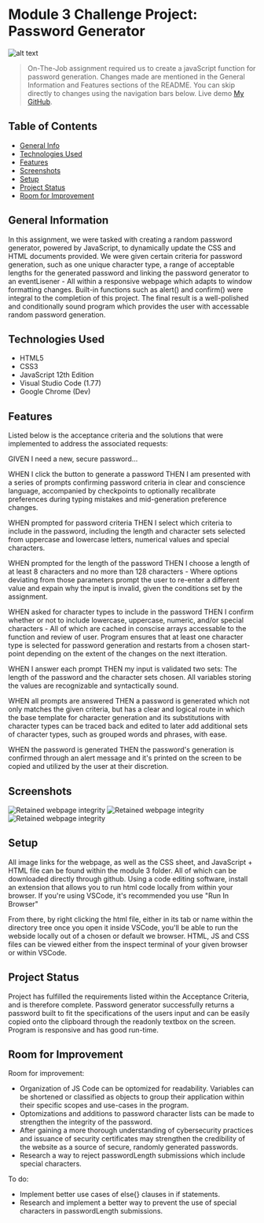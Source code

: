 # Module 3 Challenge Project: Password Generator

![alt text](./assets/Screenshot%202023-04-20%20135519.png)

> On-The-Job assignment required us to create a javaScript function for password generation. Changes made are mentioned in the General Information and Features sections of the README. You can skip directly to changes using the navigation bars below.
> Live demo [My GitHub](https://bradhamm.github.io/Challenge-1-Module-1/).

## Table of Contents
* [General Info](#general-information)
* [Technologies Used](#technologies-used)
* [Features](#features)
* [Screenshots](#screenshots)
* [Setup](#setup)
* [Project Status](#project-status)
* [Room for Improvement](#room-for-improvement)
<!-- * [License](#license) -->

## General Information

In this assignment, we were tasked with creating a random password generator, powered by JavaScript, to dynamically update the CSS and HTML documents provided. We were given certain criteria for password generation, such as one unique character type, a range of acceptable lengths for the generated password and linking the password generator to an eventLisener - All within a responsive webpage which adapts to window formatting changes. Built-in functions such as alert() and confirm() were integral to the completion of this project. The final result is a well-polished and conditionally sound program which provides the user with accessable random password generation.  

## Technologies Used
- HTML5
- CSS3
- JavaScript 12th Edition 
- Visual Studio Code (1.77)
- Google Chrome (Dev)

## Features
Listed below is the acceptance criteria and the solutions that were implemented to address the associated requests:

GIVEN I need a new, secure password...

WHEN I click the button to generate a password
THEN I am presented with a series of prompts confirming password criteria in clear and conscience language, accompanied by checkpoints to optionally recalibrate preferences during typing mistakes and mid-generation preference changes.

WHEN prompted for password criteria
THEN I select which criteria to include in the password, including the length and character sets selected from uppercase and lowercase letters, numerical values and special characters. 

WHEN prompted for the length of the password
THEN I choose a length of at least 8 characters and no more than 128 characters - Where options deviating from those parameters prompt the user to re-enter a different value and expain why the input is invalid, given the conditions set by the assignment.

WHEN asked for character types to include in the password
THEN I confirm whether or not to include lowercase, uppercase, numeric, and/or special characters - All of which are cached in conscise arrays accessable to the function and review of user. Program ensures that at least one character type is selected for password generation and restarts from a chosen start-point depending on the extent of the changes on the next itteration.

WHEN I answer each prompt
THEN my input is validated two sets: The length of the password and the character sets chosen. All variables storing the values are recognizable and syntactically sound.

WHEN all prompts are answered
THEN a password is generated which not only matches the given criteria, but has a clear and logical route in which the base template for character generation and its substitutions with character types can be traced back and edited to later add additional sets of character types, such as grouped words and phrases, with ease.

WHEN the password is generated
THEN the password's generation is confirmed through an alert message and it's printed on the screen to be copied and utilized by the user at their discretion. 


## Screenshots
![Retained webpage integrity](./assets/Screenshot%202023-04-20%20135519.png)
![Retained webpage integrity](./assets/Screenshot%202023-04-20%20151313.png)
![Retained webpage integrity](./assets/Screenshot%202023-04-20%20151406.png)


## Setup
All image links for the webpage, as well as the CSS sheet, and JavaScript + HTML file can be found within the module 3 folder. All of which can be downloaded directly through github. Using a code editing software, install an extension that allows you to run html code locally from within your browser. If you're using VSCode, it's recommended you use "Run In Browser"

From there, by right clicking the html file, either in its tab or name within the directory tree once you open it inside VSCode, you'll be able to run the webside locally out of a chosen or default we browser. HTML, JS and CSS files can be viewed either from the inspect terminal of your given browser or within VSCode.

## Project Status

Project has fulfilled the requirements listed within the Acceptance Criteria, and is therefore complete. Password generator successfully returns a password built to fit the specifications of the users input and can be easily copied onto the clipboard through the readonly textbox on the screen. Program is responsive and has good run-time.


## Room for Improvement
Room for improvement:

- Organization of JS Code can be optomized for readability. Variables can be shortened or classified as objects to group their application within their specific scopes and use-cases in the program.
- Optomizations and additions to password character lists can be made to strengthen the integrity of the password.
- After gaining a more thorough understanding of cybersecurity practices and issuance of security certificates may strengthen the credibility of the website as a source of secure, randomly generated passwords. 
- Research a way to reject passwordLength submissions which include special characters.

To do:

- Implement better use cases of else{} clauses in if statements.
- Research and implement a better way to prevent the use of special characters in passwordLength submissions.

<!-- ## License -->
<!-- This project is open source and available under the [MIT License](). -->
